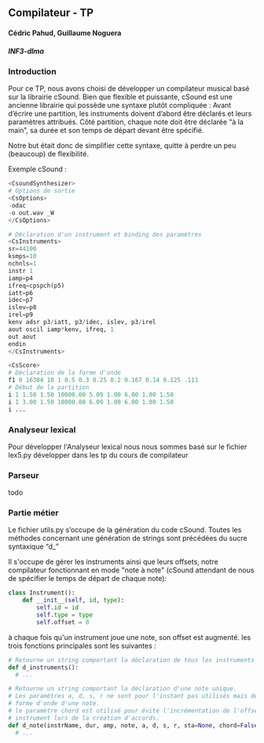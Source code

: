 ## Compilateur - TP

#### Cédric Pahud, Guillaume Noguera

##### *INF3-dlma*

### Introduction
Pour ce TP, nous avons choisi de développer un compilateur musical basé sur la librairie cSound.
Bien que flexible et puissante, cSound est une ancienne librairie qui possède une syntaxe plutôt compliquée : Avant d’écrire une partition, les instruments doivent d’abord être déclarés et leurs paramètres attribués. Côté partition, chaque note doit être déclarée “à la main”, sa durée et son temps de départ devant être spécifié.

Notre but était donc de simplifier cette syntaxe, quitte à perdre un peu (beaucoup) de flexibilité.

Exemple cSound :

```python
<CsoundSynthesizer>
# Options de sortie
<CsOptions>
-odac
-o out.wav _W
</CsOptions>

# Déclaration d'un instrument et binding des paramètres
<CsInstruments>
sr=44100
ksmps=10
nchnls=1
instr 1
iamp=p4
ifreq=cpspch(p5)
iatt=p6
idec=p7
islev=p8
irel=p9
kenv adsr p3/iatt, p3/idec, islev, p3/irel
aout oscil iamp*kenv, ifreq, 1
out aout
endin
</CsInstruments>

<CsScore>
# Déclaration de la forme d'onde
f1 0 16384 10 1 0.5 0.3 0.25 0.2 0.167 0.14 0.125 .111
# Début de la partition
i 1 1.50 1.50 10000.00 5.09 1.00 6.00 1.00 1.50
i 1 3.00 1.50 10000.00 6.09 1.00 6.00 1.00 1.50
i ...
```

### Analyseur lexical

Pour développer l'Analyseur lexical nous nous sommes basé sur le fichier lex5.py
développer dans les tp du cours de compilateur

### Parseur

todo

### Partie métier

Le fichier utils.py s’occupe de la génération du code cSound. Toutes les méthodes concernant une génération de strings sont précédées du sucre syntaxique “d_<function>”

Il s'occupe de gérer les instruments ainsi que leurs offsets, notre compilateur fonctionnant en mode "note à note" (cSound attendant de nous de spécifier le temps de départ de chaque note):

```python
class Instrument():
    def __init__(self, id, type):
        self.id = id
        self.type = type
        self.offset = 0
```

à chaque fois qu'un instrument joue une note, son offset est augmenté.
les trois fonctions principales sont les suivantes :

```python
# Retourne un string comportant la déclaration de tous les instruments précédemments déclarés, ainsi que leur type
def d_instruments():
  # ...

# Retourne un string comportant la déclaration d'une note unique.
# Les paramètres a, d, s, r ne sont pour l'instant pas utilisés mais définissent la
# forme d'onde d'une note.
# le paramètre chord est utilisé pour évité l'incrémentation de l'offset d'un
# instrument lors de la création d'accords.
def d_note(instrName, dur, amp, note, a, d, s, r, sta=None, chord=False):
  # ...
```
